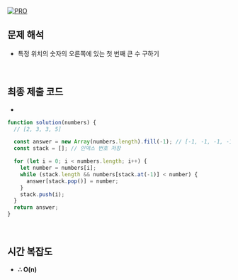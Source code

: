 [![PRO]][Link]

## 문제 해석

- 특정 위치의 숫자의 오른쪽에 있는 첫 번째 큰 수 구하기

<br/>

## 최종 제출 코드

-

```javascript
function solution(numbers) {
  // [2, 3, 3, 5]

  const answer = new Array(numbers.length).fill(-1); // [-1, -1, -1, -1]
  const stack = []; // 인덱스 번호 저장

  for (let i = 0; i < numbers.length; i++) {
    let number = numbers[i];
    while (stack.length && numbers[stack.at(-1)] < number) {
      answer[stack.pop()] = number;
    }
    stack.push(i);
  }
  return answer;
}
```

<br/>

## 시간 복잡도

- **∴ O(n)**

<!---------------------------------------------------------------------------->

[PRO]: https://github.com/GoSSaChin/algorithm-js/assets/107768516/67c43b52-bc3f-4571-a249-5519021afbb0
[Link]: https://school.programmers.co.kr/learn/courses/30/lessons/154539
